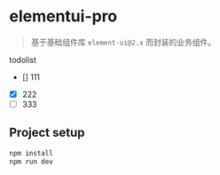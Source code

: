 # elementui-pro

> 基于基础组件库 ``element-ui@2.x`` 而封装的业务组件。

todolist

- [] 111
- [x] 222
- [ ] 333

## Project setup

```bash
npm install
npm run dev
```
